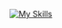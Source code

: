 
[![My Skills](https://skillicons.dev/icons?i=aws,bash,cloudflare,docker,git,go,linux,md,mongodb,mysql,laravel,rust,vim)](https://skillicons.dev)
